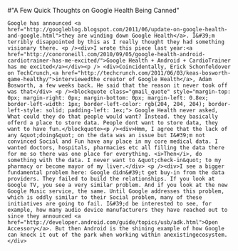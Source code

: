 #"A Few Quick Thoughts on Google Health Being Canned"


    Google has announced <a href="http://googleblog.blogspot.com/2011/06/update-on-google-health-and-google.html">they are winding down Google Health</a>. I&#39;m terribly disappointed by this as I really thought they had something visionary there. <p /><div>I wrote this piece last year:<a href="http://conoroneill.com/2010/09/05/google-health-android-cardiotrainer-has-me-excited/">Google Health + Android + CardioTrainer has me excited</a></div><p /> <div>Coincidentally, Erick Schonfeldover on TechCrunch,<a href="http://techcrunch.com/2011/06/03/keas-bosworth-game-healthy/">interviewedthe creator of Google Health</a>, Adam Bosworth, a few weeks back. He said that the reason it never took off was that</div> <p /><blockquote class="gmail_quote" style="margin-top: 0px; margin-right: 0px; margin-bottom: 0px; margin-left: 0.8ex; border-left-width: 1px; border-left-color: rgb(204, 204, 204); border-left-style: solid; padding-left: 1ex;"> Google Health never asked, What could they do that people would want? Instead. they basically offerd a place to store data. People dont want to store data, they want to have fun.</blockquote><p /><div>Hmm, I agree that the lack of any &quot;doing&quot; on the data was an issue but I&#39;m not convinced Social and Fun have any place in my core medical data. I wanted doctors, hospitals, pharmacies etc all filling the data there for me so there was one place for everything. <i>Then</i>, do something with the data. I never want to &quot;check-in&quot; to my pharmacy or become mayor of my liver.</div> <p /><div>I see a bigger fundamental problem here: Google didn&#39;t get buy-in from the data providers. They failed to build the relationships. If you look at Google TV, you see a very similar problem. And if you look at the new Google Music service, the same. Until Google addresses this problem, which is oddly similar to their Social problem, many of these initiatives are going to fail. I&#39;d be interested to see, for example, how many audio device manufacturers they have reached out to since they announced <a href="http://developer.android.com/guide/topics/usb/adk.html">Open Accessory</a>. But then Android is the shining example of how Google can knock it out of the park when working within anexistingecosystem.</div>
  